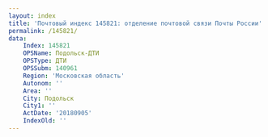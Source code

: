 ```yaml
---
layout: index
title: 'Почтовый индекс 145821: отделение почтовой связи Почты России'
permalink: /145821/
data:
    Index: 145821
    OPSName: Подольск-ДТИ
    OPSType: ДТИ
    OPSSubm: 140961
    Region: 'Московская область'
    Autonom: ''
    Area: ''
    City: Подольск
    City1: ''
    ActDate: '20180905'
    IndexOld: ''
---
```

